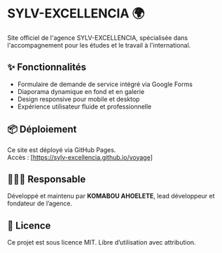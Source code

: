 # SYLV-EXCELLENCIA 🌍

Site officiel de l'agence SYLV-EXCELLENCIA, spécialisée dans l'accompagnement pour les études et le travail à l'international.

## ✨ Fonctionnalités

- Formulaire de demande de service intégré via Google Forms
- Diaporama dynamique en fond et en galerie
- Design responsive pour mobile et desktop
- Expérience utilisateur fluide et professionnelle

## 📦 Déploiement

Ce site est déployé via GitHub Pages.  
Accès : [https://sylv-excellencia.github.io/voyage]

## 👨🏾‍💼 Responsable

Développé et maintenu par **KOMABOU AHOELETE**, lead développeur et fondateur de l’agence.

## 📄 Licence

Ce projet est sous licence MIT. Libre d’utilisation avec attribution.
